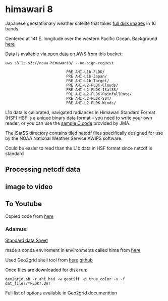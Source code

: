 # himawari 8
Japanese geostationary weather satelite that takes [full disk images](https://himawari8.nict.go.jp/) in 16 bands.

Centered at 141 E. longitude over the western Pacific Ocean. Background [here](https://github.com/awslabs/open-data-docs/blob/main/docs/noaa/noaa-himawari/2020July07_JMA_Himawari.pdf)

Data is avaliable via [open data on AWS](https://registry.opendata.aws/noaa-himawari/) from this bucket:
```shell
aws s3 ls s3://noaa-himawari8/ --no-sign-request
```
```shell
                           PRE AHI-L1b-FLDK/
                           PRE AHI-L1b-Japan/
                           PRE AHI-L1b-Target/
                           PRE AHI-L2-FLDK-Clouds/
                           PRE AHI-L2-FLDK-ISatSS/
                           PRE AHI-L2-FLDK-RainfallRate/
                           PRE AHI-L2-FLDK-SST/
                           PRE AHI-L2-FLDK-Winds/
```

L1b data is calibrated, navigated radiances in Himawari Standard Format (HSF)
HSF is a unique binary data format – you need to write your own reader, or you can use the [sample C code](https://www.data.jma.go.jp/mscweb/en/himawari89/space_segment/spsg_sample.html) provided by JMA.

The ISatSS directory contains tiled netcdf files specifically designed for use by the NOAA National Weather Service AWIPS software.

Could be easier to read than the L1b data in HSF format since netcdf is standard

## Processing netcdf data

## image to video

## To Youtube
Copied code from [here](https://developers.google.com/youtube/v3/guides/uploading_a_video)

### Adamus:

[Standard data Sheet](https://www.data.jma.go.jp/mscweb/en/himawari89/space_segment/hsd_sample/HS_D_users_guide_en_v12.pdf)

made a conda enviroment in environments called hima from [here](https://github.com/ssec/polar2grid/blob/main/build_environment.yml)

Used Geo2grid shell tool from [here](https://www.ssec.wisc.edu/software/geo2grid/index.html) [github](https://github.com/ssec/polar2grid/tree/main)

Once files are downloaded for disk run:
```shell
geo2grid.sh -r ahi_hsd -w geotiff -p true_color -v -f dat_files/*FLDK*.DAT
```
Full list of options available in Geo2grid documenttion

